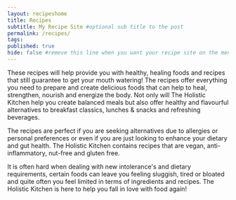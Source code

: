 ```yaml
---
layout: recipeshome
title: Recipes
subtitle: My Recipe Site #optional sub title to the post
permalink: /recipes/
tags:
published: true
hide: false #remove this line when you want your recipe site on the menu
---
```


These recipes will help provide you with healthy, healing foods and recipes that still guarantee to get your mouth watering! The recipes offer everything you need to prepare and create delicious foods that can help to heal, strengthen, nourish and energize the body. Not only will The Holistic Kitchen help you create balanced meals but also offer healthy and flavourful alternatives to breakfast classics, lunches & snacks and refreshing beverages.

The recipes are perfect if you are seeking alternatives due to allergies or personal preferences or even if you are just looking to enhance your dietary and gut health. The Holistic Kitchen contains recipes that are vegan, anti-inflammatory, nut-free and gluten free.

It is often hard when dealing with new intolerance's and dietary requirements, certain foods can leave you feeling sluggish, tired or bloated and quite often you feel limited in terms of ingredients and recipes. The Holistic Kitchen is here to help you fall in love with food again!
